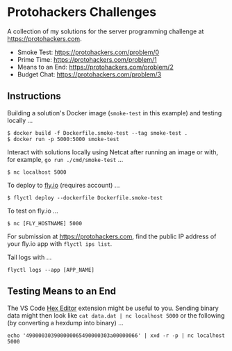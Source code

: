 # Protohackers Challenges

A collection of my solutions for the server programming challenge at https://protohackers.com.

- Smoke Test: https://protohackers.com/problem/0
- Prime Time: https://protohackers.com/problem/1
- Means to an End: https://protohackers.com/problem/2
- Budget Chat: https://protohackers.com/problem/3

## Instructions
Building a solution's Docker image (`smoke-test` in this example) and testing locally ...
```
$ docker build -f Dockerfile.smoke-test --tag smoke-test .
$ docker run -p 5000:5000 smoke-test
```

Interact with solutions locally using Netcat after running an image or with, for example, `go run ./cmd/smoke-test` ...
```
$ nc localhost 5000
```

To deploy to [fly.io](https://fly.io/) (requires account) ...
```
$ flyctl deploy --dockerfile Dockerfile.smoke-test
```
To test on fly.io ...
```
$ nc [FLY_HOSTNAME] 5000
```
For submission at https://protohackers.com, find the public IP address of your fly.io app with `flyctl ips list`.

Tail logs with ...
```
flyctl logs --app [APP_NAME]
```
## Testing Means to an End
The VS Code [Hex Editor](https://marketplace.visualstudio.com/items?itemName=ms-vscode.hexeditor) extension might be useful to you. Sending binary data might then look like `cat data.dat | nc localhost 5000` or the following (by converting a hexdump into binary) ...
```
echo '490000303900000065490000303a00000066' | xxd -r -p | nc localhost 5000
```
